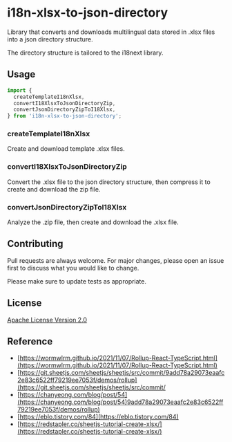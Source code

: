 # i18n-xlsx-to-json-directory

Library that converts and downloads multilingual data stored in .xlsx files into a json directory structure.

The directory structure is tailored to the i18next library.

## Usage

```javascript
import {
  createTemplateI18nXlsx,
  convertI18XlsxToJsonDirectoryZip,
  convertJsonDirectoryZipToI18Xlsx,
} from 'i18n-xlsx-to-json-directory';
```

### createTemplateI18nXlsx

Create and download template .xlsx files.

### convertI18XlsxToJsonDirectoryZip

Convert the .xlsx file to the json directory structure, then compress it to create and download the zip file.

### convertJsonDirectoryZipToI18Xlsx

Analyze the .zip file, then create and download the .xlsx file.

## Contributing

Pull requests are always welcome. For major changes, please open an issue first
to discuss what you would like to change.

Please make sure to update tests as appropriate.

## License

[Apache License Version 2.0](https://www.apache.org/licenses/LICENSE-2.0)

## Reference

* [https://wormwlrm.github.io/2021/11/07/Rollup-React-TypeScript.html](https://wormwlrm.github.io/2021/11/07/Rollup-React-TypeScript.html)
* [https://git.sheetjs.com/sheetjs/sheetjs/src/commit/9add78a29073eaafc2e83c6522ff79219ee7053f/demos/rollup](https://git.sheetjs.com/sheetjs/sheetjs/src/commit/
* [https://chanyeong.com/blog/post/54](https://chanyeong.com/blog/post/54)9add78a29073eaafc2e83c6522ff79219ee7053f/demos/rollup)
* [https://eblo.tistory.com/84](https://eblo.tistory.com/84)
* [https://redstapler.co/sheetjs-tutorial-create-xlsx/](https://redstapler.co/sheetjs-tutorial-create-xlsx/)
